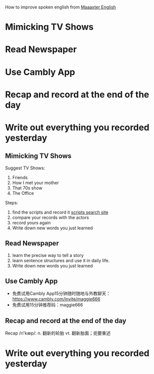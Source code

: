 
How to improve spoken english
from [Maaaxter English](https://www.youtube.com/watch?v=LtxikccfpaU)

# Mimicking TV Shows
# Read Newspaper
# Use Cambly App
# Recap and record at the end of the day
# Write out everything you recorded yesterday

## Mimicking TV Shows
Suggest TV Shows:
1. Friends
2. How I met your mother
3. That 70s show
4. The Office

Steps:
1. find the scripts and record it
[scripts search site](https://www.springfieldspringfield.co.uk/)
2. compare your records with the actors
3. record yours again
4. Write down new words you just learned

## Read Newspaper
1. learn the precise way to tell a story
2. learn sentence structures and use it in daily life.
3. Write down new words you just learned

## Use Cambly App
* 免费试用Cambly App15分钟随时随地与外教聊天：https://www.cambly.com/invite/maggie666
* 免费试用15分钟推荐码：maggie666

## Recap and record at the end of the day
Recap /ri'kæp/: 
    n. 翻新的轮胎
    vt. 翻新胎面；扼要重述

# Write out everything you recorded yesterday